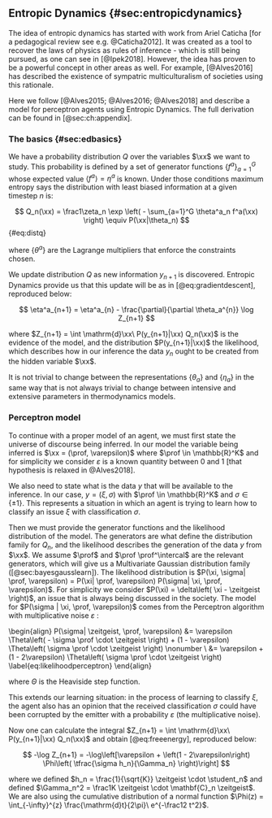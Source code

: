 
## Entropic Dynamics {#sec:entropicdynamics}

The idea of entropic dynamics has started with work from Ariel Caticha [for a pedagogical review see e.g. @Caticha2012]. It was created as a tool to recover the laws of physics as rules of inference - which is still being pursued, as one can see in [@Ipek2018]. However, the idea has proven to be a powerful concept in other areas as well. For example, [@Alves2016] has described the existence of sympatric multiculturalism of societies using this rationale.

Here we follow [@Alves2015; @Alves2016; @Alves2018] and describe a model for perceptron agents using Entropic Dynamics. The full derivation can be found in [@sec:ch:appendix].

### The basics {#sec:edbasics}

We have a probability distribution $Q$ over the variables $\xx$ we want to study. This probability is defined by a set of generator functions $\{f^a\}_{a=1}^G$ whose expected value $\langle f^a \rangle = \eta^a$ is known. Under those conditions maximum entropy says the distribution with least biased information at a given timestep $n$ is:

$$ Q_n(\xx) = \frac1\zeta_n \exp \left( - \sum_{a=1}^G \theta^a_n f^a(\xx) \right) \equiv P(\xx|\theta_n) $$ {#eq:distq}

where $\{\theta^a\}$ are the Lagrange multipliers that enforce the constraints chosen.

We update distribution $Q$ as new information $y_{n+1}$ is discovered. Entropic Dynamics provide us that this update will be as in [@eq:gradientdescent], reproduced below:

$$ \eta^a_{n+1} = \eta^a_{n} - \frac{\partial}{\partial \theta_a^{n}} \log Z_{n+1} $$

where $Z_{n+1} = \int \mathrm{d}\xx\ P(y_{n+1}|\xx) Q_n(\xx)$ is the evidence of the model, and the distribution $P(y_{n+1}|\xx)$ the likelihood, which describes how in our inference the data $y_n$ ought to be created from the hidden variable $\xx$.

It is not trivial to change between the representations $\{\theta_a\}$ and $\{ \eta_a\}$ in the same way that is not always trivial to change between intensive and extensive parameters in thermodynamics models.

### Perceptron model

To continue with a proper model of an agent, we must first state the universe of discourse being inferred. In our model the variable being inferred is $\xx = (\prof, \varepsilon)$ where $\prof \in \mathbb{R}^K$ and for simplicity we consider $\varepsilon$ is a known quantity between $0$ and $1$ [that hypothesis is relaxed in @Alves2018].

We also need to state what is the data $y$ that will be available to the inference. In our case, $y = (\xi, \sigma)$ with $\prof \in \mathbb{R}^K$ and $\sigma \in \{\pm 1\}$. This represents a situation in which an agent is trying to learn how to classify an issue $\xi$ with classification $\sigma$.

Then we must provide the generator functions and the likelihood distribution of the model. The generators are what define the distribution family for $Q_n$, and the likelihood describes the generation of the data $y$ from $\xx$. We assume $\prof$ and $\prof \prof^\intercal$ are the relevant generators, which will give us a Multivariate Gaussian distribution family ([@sec:bayesgausslearn]). The likelihood distribution is $P(\xi, \sigma| \prof, \varepsilon) = P(\xi| \prof, \varepsilon) P(\sigma| \xi, \prof, \varepsilon)$. For simplicity we consider $P(\xi) = \delta\left( \xi - \zeitgeist \right)$, an issue that is always being discussed in the society. The model for $P(\sigma | \xi, \prof, \varepsilon)$ comes from the Perceptron algorithm with multiplicative noise $\varepsilon$ :

\begin{align}
    P(\sigma| \zeitgeist, \prof, \varepsilon) &= \varepsilon \Theta\left( - \sigma \prof \cdot \zeitgeist \right) + (1 - \varepsilon) \Theta\left( \sigma \prof \cdot \zeitgeist \right) \nonumber \\
    &= \varepsilon + (1 - 2\varepsilon) \Theta\left( \sigma \prof \cdot \zeitgeist \right) \label{eq:likelihoodperceptron}
\end{align}

where $\Theta$ is the Heaviside step function.

This extends our learning situation: in the process of learning to classify $\xi$, the agent also has an opinion that the received classification $\sigma$ could have been corrupted by the emitter with a probability $\varepsilon$ (the multiplicative noise).

Now one can calculate the integral $Z_{n+1} = \int \mathrm{d}\xx\ P(y_{n+1}|\xx) Q_n(\xx)$ and obtain [@eq:freeenergy], reproduced below:

$$ -\log Z_{n+1} = -\log\left[\varepsilon + \left(1 - 2\varepsilon\right) \Phi\left( \tfrac{\sigma h_n}{\Gamma_n} \right)\right] $$

where we defined $h_n = \frac{1}{\sqrt{K}} \zeitgeist \cdot \student_n$ and defined $\Gamma_n^2 = \frac1K \zeitgeist \cdot \mathbf{C}_n \zeitgeist$. We are also using the cumulative distribution of a normal function $\Phi(z) = \int_{-\infty}^{z} \frac{\mathrm{d}t}{2\pi}\ e^{-\frac12 t^2}$.
